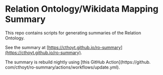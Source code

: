 # Relation Ontology/Wikidata Mapping Summary

This repo contains scripts for generating summaries of the Relation Ontology.

See the summary at [https://cthoyt.github.io/ro-summary](https://cthoyt.github.io/ro-summary).

The summary is rebuild nightly using [this GitHub Action](https://github.
com/cthoyt/ro-summary/actions/workflows/update.yml).
